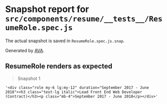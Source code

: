 # Snapshot report for `src/components/resume/__tests__/ResumeRole.spec.js`

The actual snapshot is saved in `ResumeRole.spec.js.snap`.

Generated by [AVA](https://ava.li).

## ResumeRole renders as expected

> Snapshot 1

    '<div class="role my-6 lg:my-12" duration="September 2017 - June 2018"><h3 class="text-lg italic">Lead Front End Web Developer (Contract)</h3><p class="mb-4">September 2017 - June 2018</p></div>'
